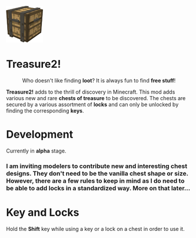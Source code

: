![](./Treasure2-1.12.2/src/resources/treasure2-github-logo.png)
# Treasure2!
<p align="center">Who doesn't like finding <b>loot</b>?  It is always fun to find <b>free stuff</b>!</p>

<b>Treasure2!</b> adds to the thrill of discovery in Minecraft. This mod adds various new and rare <b>chests of treasure</b> to be discovered. The chests are secured by a various assortment of <b>locks</b> and can only be unlocked by finding the corresponding <b>keys</b>.

# Development
Currently in **alpha** stage.

### I am inviting modelers to contribute new and interesting chest designs. They don't need to be the vanilla chest shape or size. However, there are a few rules to keep in mind as I do need to be able to add locks in a standardized way.  More on that later...

# Key and Locks
Hold the **Shift** key while using a key or a lock on a chest in order to use it.

